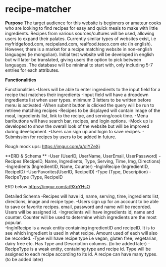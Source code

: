 # recipe-matcher

**Purpose**
The target audience for this website is beginners or amateur cooks who are looking to find recipes for easy and quick meals to make with little ingredients. Recipes from various sources/cultures will be used, allowing users to expand their palates. Currently similar types of websites exist, i.e myfridgefood.com, recipeland.com, realfood.tesco.com etc (in english). However, there is a market for 
a recipe matching website in non-english languages (ie mongolian). Initial test website will be developed in english but will later be translated, giving users the option to pick between languages.  The database will be minimal to start with, only including 5-7 entries for each attributes. 

**Functionalities**

Functionalities
	-Users will be able to enter ingredients to the input field for a recipe that matches their ingredients
	-Input field will have a dropdown ingredients list when user types. minimum 3 letters to be written before menu is activated
	-When submit button is clicked the query will be run to retrieve matching recipes
	-Recipes to be displayed will contain image of the meal, ingredients list, link to the recipe, and serving/cook time.
	-Menu bar/buttons will have search bar, recipes, and login options.
	-Mock up is developed to show the overall look of the website but will be improved during development. 
	-Users can sign up and login to save recipes. 
	-Submission for recipes by users to be added in future.
  
Rough mock ups:
https://imgur.com/a/oIYZeXj

**ERD & Schema **
-User (UserID, UserName, UserEmail, UserPassword)
-Recipes (RecipeID, Name, Ingredients, Type, Serving, Time, Img, Directions)
-Ingredients (IngredientID, Name, Counter)
-IngInRecipe (IngredientID, RecipeID)
-UserFavorites(UserID, RecipeID)
-Type (Type, Description) 
-RecipeType (Type, RecipeID

ERD below
https://imgur.com/a/9XpYHsO

Detailed Schema
	-Recipes will have id, name, serving, time, ingredients list, directions, image and recipe type. 
	-Users sign up for an account to be able to save or favorite recipes. email, password and name will be recorded. Users will be assigned id. 
	-Ingredients will have ingredients id, name and counter. Counter will be used to determine which ingredients are the most popular.  	
	-IngInRecipe is a weak entity containing ingredientID and recipeID. It is to see which ingredient is used in what recipe. Amount used of each will also be recorded. 
	-Type will have recipe type i.e vegan, gluten free, vegetarian, dairy free etc. Has Type and Description columns. (to be added later)
	-RecipeType is a weak entity, containing type and recipe id. Type will be assigned to each recipe according to its id. A recipe can have many types.  (to be added later)
